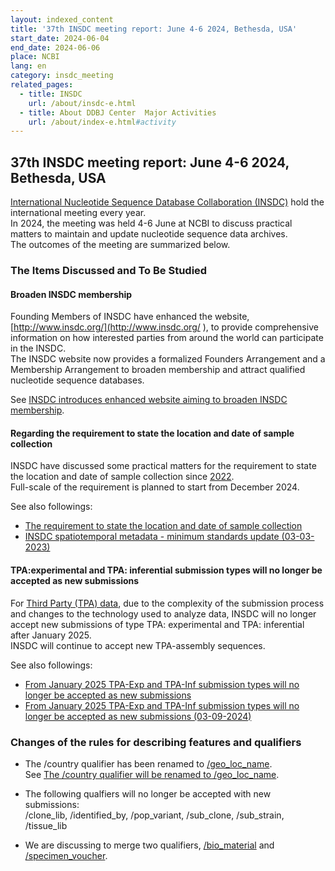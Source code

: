 ```yaml
---
layout: indexed_content
title: '37th INSDC meeting report: June 4-6 2024, Bethesda, USA'
start_date: 2024-06-04
end_date: 2024-06-06
place: NCBI
lang: en
category: insdc_meeting
related_pages:
  - title: INSDC
    url: /about/insdc-e.html
  - title: About DDBJ Center  Major Activities
    url: /about/index-e.html#activity
---
```


## 37th INSDC meeting report: June 4-6 2024, Bethesda, USA

[International Nucleotide Sequence Database Collaboration (INSDC)](/about/insdc-e.html ) hold the international meeting every year.    
In 2024, the meeting was held  4-6 June at NCBI to discuss practical matters to maintain and update nucleotide sequence data archives.    
The outcomes of the meeting are summarized below.    

### The Items Discussed and To Be Studied

#### Broaden INSDC membership

Founding Members of INSDC have enhanced the website, [http://www.insdc.org/](http://www.insdc.org/ ), 
to provide comprehensive information on how interested parties from around the world can participate in the INSDC.    
The INSDC website now provides a formalized Founders Arrangement and a Membership Arrangement to broaden membership 
and attract qualified nucleotide sequence databases.     

See [INSDC introduces enhanced website aiming to broaden INSDC membership](/news/en/2024-05-21-e.html ).

#### Regarding the requirement to state the location and date of sample collection

INSDC have discussed some practical matters for the requirement to state the location and date of sample collection since [2022](/activities/insdc_meeting/2022-e.html ).    
Full-scale of the requirement is planned to start from December 2024.

See also followings:     
- [The requirement to state the location and date of sample collection](/news/en/2024-02-01-e.html )
- [INSDC spatiotemporal metadata - minimum standards update (03-03-2023)](https://www.insdc.org/news/insdc-spatiotemporal-metadata-minimum-standards-update-03-03-2023/ )


#### TPA:experimental and TPA: inferential submission types will no longer be accepted as new submissions

For  [Third Party (TPA) data](/ddbj/tpa-e.html ), due to the complexity of the submission process and changes to the technology used to analyze data, 
INSDC will no longer accept new submissions of type TPA: experimental and TPA: inferential after January 2025.    
INSDC will continue to accept new TPA-assembly sequences.     

See also followings:     
- [From January 2025 TPA-Exp and TPA-Inf submission types will no longer be accepted as new submissions](/news/en/2024-09-05-e.html )
- [From January 2025 TPA-Exp and TPA-Inf submission types will no longer be accepted as new submissions (03-09-2024)](https://www.insdc.org/news/from-january-2025-tpa-exp-and-tpa-inf-submission-types-will-no-longer-be-accepted-as-new-submissions-03-09-2024/ )


### Changes of the rules for describing features and qualifiers  <a name="2024-ft"></a>

- The /country qualifier has been renamed to [/geo_loc_name](/ddbj/qualifiers-e.html#geo_loc_name ).    
      See [The /country qualifier will be renamed to /geo_loc_name](/news/en/2024-05-09-e.html ).

- The following qualfiers will no longer be accepted with new submissions:      
      /clone_lib, /identified_by, /pop_variant, /sub_clone, /sub_strain, /tissue_lib

- We are discussing to merge two qualifiers, [/bio_material](/ddbj/qualifiers-e.html#bio_material ) 
and  [/specimen_voucher](/ddbj/qualifiers-e.html#specimen_voucher ). 


